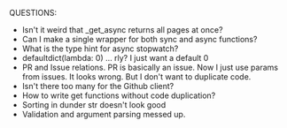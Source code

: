 QUESTIONS:
- Isn't it weird that _get_async returns all pages at once?
- Can I make a single wrapper for both sync and async functions?
- What is the type hint for async stopwatch?
- defaultdict(lambda: 0) ... rly? I just want a default 0
- PR and Issue relations. PR is basically an issue. Now I just use params from
issues. It looks wrong. But I don't want to duplicate code.
- Isn't there too many for the Github client?
- How to write get functions without code duplication?
- Sorting in dunder str doesn't look good
- Validation and argument parsing messed up.